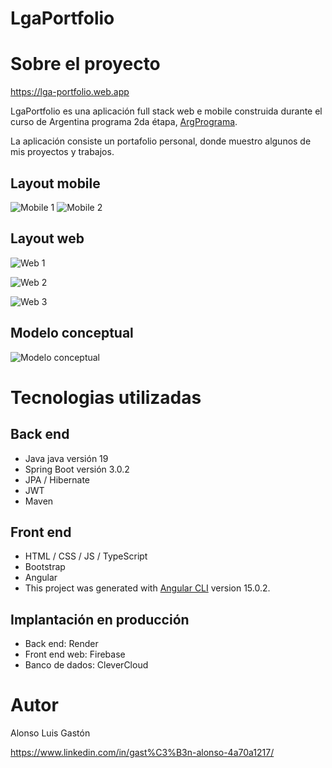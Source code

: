 # LgaPortfolio

# Sobre el proyecto

https://lga-portfolio.web.app

LgaPortfolio es una aplicación full stack web e mobile construida durante el curso de Argentina programa 2da étapa, [ArgPrograma](https://argentinaprograma.inti.gob.ar).

La aplicación consiste un portafolio personal, donde muestro algunos de mis proyectos y trabajos.

## Layout mobile
![Mobile 1](https://github.com/t0ng42013/assets/blob/master/jwt-mov.png) ![Mobile 2](https://github.com/t0ng42013/assets/blob/master/movil2.png)

## Layout web
![Web 1](https://github.com/t0ng42013/assets/blob/master/jwt-web1.png)

![Web 2](https://github.com/t0ng42013/assets/blob/master/web1.png)

![Web 3](https://github.com/t0ng42013/assets/blob/master/web2.png)

## Modelo conceptual
![Modelo conceptual](https://github.com/t0ng42013/assets/blob/master/modeloConceptual.png)

# Tecnologias utilizadas
## Back end
- Java java versión 19
- Spring Boot versión 3.0.2
- JPA / Hibernate
- JWT
- Maven
## Front end
- HTML / CSS / JS / TypeScript
- Bootstrap
- Angular
- This project was generated with [Angular CLI](https://github.com/angular/angular-cli) version 15.0.2.
## Implantación en producción
- Back end: Render
- Front end web: Firebase
- Banco de dados: CleverCloud

# Autor

Alonso Luis Gastón

https://www.linkedin.com/in/gast%C3%B3n-alonso-4a70a1217/